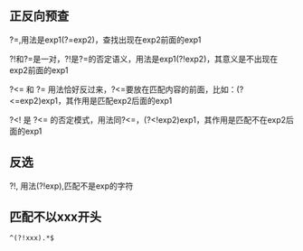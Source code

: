 
## 正反向预查

?=,用法是exp1(?=exp2)，查找出现在exp2前面的exp1

?!和?=是一对，?!是?=的否定语义，用法是exp1(?!exp2)，其意义是不出现在exp2前面的exp1

?<= 和 ?= 用法恰好反过来，?<=要放在匹配内容的前面，比如：(?<=exp2)exp1，其作用是匹配exp2后面的exp1

?<! 是 ?<= 的否定模式，用法同?<=，(?<!exp2)exp1，其作用是匹配不在exp2后面的exp1


## 反选

?!, 用法(?!exp),匹配不是exp的字符

## 匹配不以xxx开头

`^(?!xxx).*$`